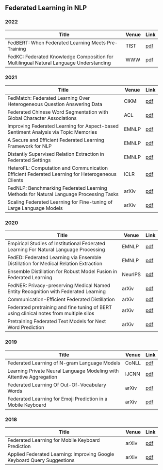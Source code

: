 ## Federated Learning in NLP


### 2022
| Title | Venue | Link | 
| --- | --- | --- | 
| FedBERT: When Federated Learning Meets Pre-Training | TIST | [pdf](https://dl.acm.org/doi/pdf/10.1145/3510033) |
| FedKC: Federated Knowledge Composition for Multilingual Natural Language Understanding | WWW | [pdf](https://dl.acm.org/doi/pdf/10.1145/3485447.3511988) |


### 2021
| Title | Venue | Link | 
| --- | --- | --- | 
| FedMatch: Federated Learning Over Heterogeneous Question Answering Data | CIKM | [pdf](https://dl.acm.org/doi/pdf/10.1145/3459637.3482345) |
| Federated Chinese Word Segmentation with Global Character Associations | ACL | [pdf](https://aclanthology.org/2021.findings-acl.376.pdf) |
| Improving Federated Learning for Aspect-based Sentiment Analysis via Topic Memories | EMNLP | [pdf](https://aclanthology.org/2021.emnlp-main.321.pdf) |
| A Secure and Efficient Federated Learning Framework for NLP | EMNLP | [pdf](https://aclanthology.org/2021.emnlp-main.606.pdf) |
| Distantly Supervised Relation Extraction in Federated Settings | EMNLP | [pdf](https://aclanthology.org/2021.findings-emnlp.52.pdf) |
| HeteroFL: Computation and Communication Efficient Federated Learning for Heterogeneous Clients | ICLR | [pdf](https://arxiv.org/pdf/2010.01264.pdf) |
| FedNLP: Benchmarking Federated Learning Methods for Natural Language Processing Tasks | arXiv | [pdf](https://arxiv.org/pdf/2104.08815.pdf) |
| Scaling Federated Learning for Fine-tuning of Large Language Models | arXiv | [pdf](https://arxiv.org/pdf/2102.00875.pdf) |


### 2020
| Title | Venue | Link | 
| --- | --- | --- | 
| Empirical Studies of Institutional Federated Learning For Natural Language Processing | EMNLP | [pdf](https://aclanthology.org/2020.findings-emnlp.55.pdf) |
| FedED: Federated Learning via Ensemble Distillation for Medical Relation Extraction | EMNLP | [pdf](https://aclanthology.org/2020.emnlp-main.165.pdf) |
| Ensemble Distillation for Robust Model Fusion in Federated Learning | NeurIPS | [pdf](https://arxiv.org/pdf/2006.07242.pdf) |
| FedNER: Privacy-preserving Medical Named Entity Recognition with Federated Learning | arXiv | [pdf](https://arxiv.org/pdf/2003.09288.pdf) |
| Communication-Efficient Federated Distillation | arXiv | [pdf](https://arxiv.org/pdf/2012.00632.pdf) |
| Federated pretraining and fine tuning of BERT using clinical notes from multiple silos | arXiv | [pdf](https://arxiv.org/pdf/2002.08562.pdf) |
| Pretraining Federated Text Models for Next Word Prediction | arXiv | [pdf](https://arxiv.org/pdf/2005.04828.pdf) |


### 2019
| Title | Venue | Link | 
| --- |-------| --- | 
| Federated Learning of N-gram Language Models | CoNLL | [pdf](https://arxiv.org/pdf/1910.03432.pdf) |
| Learning Private Neural Language Modeling with Attentive Aggregation | IJCNN | [pdf](https://arxiv.org/pdf/1812.07108.pdf) |
| Federated Learning Of Out-Of-Vocabulary Words | arXiv | [pdf](https://arxiv.org/pdf/1903.10635.pdf) |
| Federated Learning for Emoji Prediction in a Mobile Keyboard | arXiv | [pdf](https://arxiv.org/pdf/1906.04329.pdf) |


### 2018
| Title | Venue | Link |  
| --- | --- | --- | 
| Federated Learning for Mobile Keyboard Prediction | arXiv | [pdf](https://arxiv.org/pdf/1811.03604.pdf) |
| Applied Federated Learning: Improving Google Keyboard Query Suggestions | arXiv | [pdf](https://arxiv.org/pdf/1812.02903.pdf) |
